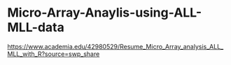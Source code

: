 # Micro-Array-Anaylis-using-ALL-MLL-data


https://www.academia.edu/42980529/Resume_Micro_Array_analysis_ALL_MLL_with_R?source=swp_share
